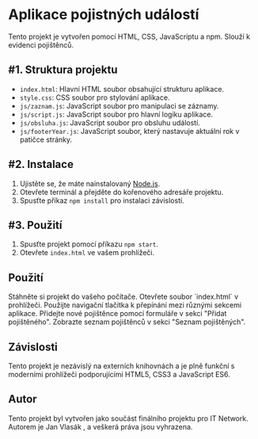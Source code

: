 <h1>Aplikace pojistných událostí</h1>

Tento projekt je vytvořen pomocí HTML, CSS, JavaScriptu a npm. Slouží k evidenci pojištěnců.

<h2>#1. Struktura projektu</h2>

- `index.html`: Hlavní HTML soubor obsahující strukturu aplikace.
- `style.css`: CSS soubor pro stylování aplikace.
- `js/zaznam.js`: JavaScript soubor pro manipulaci se záznamy.
- `js/script.js`: JavaScript soubor pro hlavní logiku aplikace.
- `js/obsluha.js`: JavaScript soubor pro obsluhu událostí.
- `js/footerYear.js`: JavaScript soubor, který nastavuje aktuální rok v patičce stránky.

<h2>#2. Instalace</h2>

1. Ujistěte se, že máte nainstalovaný [Node.js](https://nodejs.org/).
2. Otevřete terminál a přejděte do kořenového adresáře projektu.
3. Spusťte příkaz `npm install` pro instalaci závislostí.

<h2>#3. Použití</h2>

1. Spusťte projekt pomocí příkazu `npm start`.
2. Otevřete `index.html` ve vašem prohlížeči.


<h2>Použití</h2>
  Stáhněte si projekt do vašeho počítače.
  Otevřete soubor `index.html` v prohlížeči.
  Použijte navigační tlačítka k přepínání mezi různými sekcemi aplikace.
  Přidejte nové pojištěnce pomocí formuláře v sekci "Přidat pojištěného".
  Zobrazte seznam pojištěnců v sekci "Seznam pojištěných".

<h2>Závislosti</h2>
Tento projekt je nezávislý na externích knihovnách a je plně funkční s moderními prohlížeči podporujícími HTML5, CSS3 a JavaScript ES6.

<h2>Autor</h2>
Tento projekt byl vytvořen jako součást finálního projektu pro IT Network. Autorem je Jan Vlasák , a veškerá práva jsou vyhrazena.
